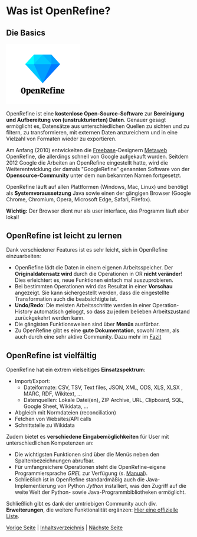 # Was ist OpenRefine?

## Die Basics

<img src="images/OpenRefine_Logo.png" alt="OpenRefine-Logo" width="200" />

OpenRefine ist eine **kostenlose Open-Source-Software** zur **Bereinigung und Aufbereitung von (unstrukturierten) Daten**.
Genauer gesagt ermöglicht es, Datensätze aus unterschiedlichen Quellen zu sichten und zu filtern, zu transformieren, mit externen Daten anzureichern und in eine Vielzahl von Formaten wieder zu exportieren.

Am Anfang (2010) entwickelten die [Freebase](https://en.wikipedia.org/wiki/Freebase_(database))-Designern [Metaweb](https://en.wikipedia.org/wiki/Metaweb) OpenRefine, die allerdings schnell von Google aufgekauft wurden.
Seitdem 2012 Google die Arbeiten an OpenRefine eingestellt hatte, wird die Weiterentwicklung der damals "GoogleRefine" genannten Software von der **Opensource-Community** unter dem nun bekannten Namen fortgesetzt. 

OpenRefine läuft auf allen Plattformen (Windows, Mac, Linux) und benötigt als **Systemvoraussetzung** Java sowie einen der gängigen Browser (Google Chrome, Chromium, Opera, Microsoft Edge, Safari, Firefox).

**Wichtig:** Der Browser dient nur als user interface, das Programm läuft aber lokal!

## OpenRefine ist leicht zu lernen

Dank verschiedener Features ist es sehr leicht, sich in OpenRefine einzuarbeiten:
- OpenRefine lädt die Daten in einem eigenen Arbeitsspeicher. Der **Originaldatensatz wird** durch die Operationen in OR **nicht veränder**! Dies erleichtert es, neue Funktionen einfach mal auszuprobieren.
- Bei bestimmten Operationen wird das Resultat in einer **Vorschau** angezeigt. Sie kann sichergestellt werden, dass die eingestellte Transformation auch die beabsichtigte ist.
- **Undo/Redo**: Die meisten Arbeitsschritte werden in einer Operation-History automatisch geloggt, so dass zu jedem belieben Arbeitszustand zurückgekehrt werden kann.
- Die gängisten Funktionsweisen sind über **Menüs** ausfürbar.
- Zu OpenRefine gibt es eine **gute Dokumentation**, sowohl intern, als auch durch eine sehr aktive Community. Dazu mehr im [Fazit](3_Fazit.md)

## OpenRefine ist vielfältig

OpenRefine hat ein extrem vielseitiges **Einsatzspektrum**:
- Import/Export:
  - Dateiformate: CSV, TSV, Text files, JSON, XML, ODS, XLS, XLSX , MARC, RDF, Wikitext, …
  - Datenquellen: Lokale Datei(en), ZIP Archive, URL, Clipboard, SQL, Google Sheet, Wikidata, …
- Abgleich mit Normdateien (reconciliation)
- Fetchen von Websites/API calls
- Schnittstelle zu Wikidata

Zudem bietet es **verschiedene Eingabemöglichkeiten** für User mit unterschiedlichen Kompetenzen an:
- Die wichtigsten Funktionen sind über die Menüs neben den Spaltenbezeichnungen abrufbar.
- Für umfangreichere Operationen steht die OpenRefine-eigene Programmiersprache *GREL* zur Verfügung (s. [Manual](https://openrefine.org/docs/manual/grelfunctions)).
- Schließlich ist in OpenRefine standardmäßig auch die Java-Implementierung von Python *Jython* installiert, was den Zugriff auf die weite Welt der Python- sowie Java-Programmbibliotheken ermöglicht.

Schließlich gibt es dank der umtriebigen Community auch div. **Erweiterungen**, die weitere Funktionalität ergänzen:  [Hier eine offizielle Liste](https://openrefine.org/extensions). 
 
[Vorige Seite](README.md) | [Inhaltsverzeichnis](README.md) | [Nächste Seite](2_Anwendungsbeispiel.md)
